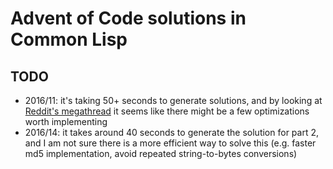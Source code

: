 # Advent of Code solutions in Common Lisp

## TODO

- 2016/11: it's taking 50+ seconds to generate solutions, and by looking at
  [Reddit's
  megathread](https://www.reddit.com/r/adventofcode/comments/5hoia9/2016_day_11_solutions/)
  it seems like there might be a few optimizations worth implementing
- 2016/14: it takes around 40 seconds to generate the solution for part 2, and
  I am not sure there is a more efficient way to solve this (e.g. faster md5
  implementation, avoid repeated string-to-bytes conversions)
